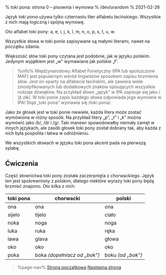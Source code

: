 % toki pona: strona 0 – pisownia i wymowa
% /dev/urandom
% 2021-02-26

Język *toki pona* używa tylko czternastu liter alfabetu łacińskiego. Wszystkie
z nich mają logiczną i spójną wymowę.

Oto alfabet toki pony: a, e, i, j, k, l, m, n, o, p, s, t, u, w.

Wszystkie słowa w toki ponie zapisywane są małymi literami, nawet na początku zdania.

Większość słów toki pony czytana jest podobnie, jak w języku polskim. Jedynym wyjątkiem
jest „w” wymawiane jak polskie „ł”.

> %info%
> Międzynarodowy Alfabet Fonetyczny (IPA lub spolszczone MAF) jest popularnym wśród lingwistów
> sposobem zapisu brzmienia słów. Jest on oparty na alfabecie łacińskim, ale zawiera
> wiele zmodyfikowanych lub dodatkowych znaków opisujących wszystkie rodzaje dźwięków.
> Na przykład słowo „język” w IPA zapisuje się jako /ˈjɛ̃.zɨk/. W toki ponie zapis
> każdego słowa odpowiada jego wymowie w IPA! Stąd „toki pona” wymawia się /toki pona/.

Jako że głosek jest w toki ponie niewiele, każda litera może zostać wymówiona
w różny sposób. Na przykład litery „p”, „t” i „k” można wymówić jako /b/, /d/ i /g/.
Taki manewr spowodowałby niemały zamęt w innych językach, ale zasób głosek
toki pony został dobrany tak, aby każda z nich była pospolita i łatwa w odróżnieniu.

We wszystkich słowach w języku toki pona akcent pada na pierwszą sylabę.

## Ćwiczenia 

Część słownictwa toki pony została zaczerpnięta z chorwackiego. Język ten
jest spokrewniony z polskim, dlatego niektóre wyrazy toki pony będą brzmieć znajomo.
Oto kilka z nich:

| toki pona | chorwacki                     | polski            |
|-----------|-------------------------------|-------------------|
| ona       | ona                           | ona               |
| sijelo    | tijelo                        | ciało             |
| noka      | noga                          | noga              |
| luka      | ruka                          | ręka              |
| lawa      | glava                         | głowa             |
| oko       | oko                           | oko               |
| poka      | boka _(dopełniacz od „bok”)_  | boku _(od „bok”)_ |

> %page-nav%
> [Strona początkowa](pl)
> [Następna strona](pl/1)
